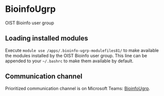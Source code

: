 # BioinfoUgrp
OIST Bioinfo user group

## Loading installed modules
Execute `module use /apps/.bioinfo-ugrp-modulefiles81/` to make available the modules installed by the OIST Bioinfo user group. This line can be appended to your `~/.bashrc` to make them available by default.

## Communication channel
Prioritized communication channel is on Microsoft Teams: [BioinfoUgrp](https://teams.microsoft.com/l/team/19%3a3183bd7fe2844138a49996a2bd376873%40thread.tacv2/conversations?groupId=cc78e114-c544-43e2-b4b1-29c7428aa305&tenantId=d8c0fb8d-bb56-44bb-9f4a-c58e7465652e).
